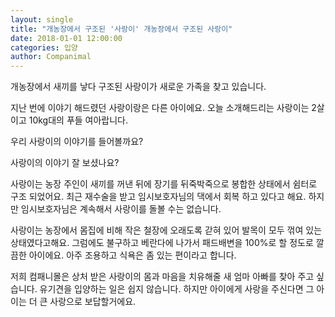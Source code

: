 ```yaml
---
layout: single
title: "개농장에서 구조된 '사랑이' 개농장에서 구조된 사랑이"
date: 2018-01-01 12:00:00
categories: 입양
author: Companimal
---
```


개농장에서 새끼를 낳다 구조된 사랑이가 새로운 가족을 찾고 있습니다.

지난 번에 이야기 해드렸던 사랑이랑은 다른 아이에요. 오늘 소개해드리는 사랑이는 2살이고 10kg대의 푸들 여아랍니다.

우리 사랑이의 이야기를 들어볼까요?

사랑이의 이야기 잘 보셨나요?

사랑이는 농장 주인이 새끼를 꺼낸 뒤에 장기를 뒤죽박죽으로 봉합한 상태에서 쉼터로 구조 되었어요. 최근 재수술을 받고 임시보호자님의 댁에서 회복 하고 있다고 해요. 하지만 임시보호자님은 계속해서 사랑이를 돌볼 수는 없습니다.

사랑이는 농장에서 몸집에 비해 작은 철장에 오래도록 갇혀 있어 발목이 모두 꺾여 있는 상태였다고해요. 그럼에도 불구하고 베란다에 나가서 패드배변을 100%로 할 정도로 깔끔한 아이에요. 아주 조용하고 식욕은 좀 있는 편이라고 합니다.

저희 컴패니몰은 상처 받은 사랑이의 몸과 마음을 치유해줄 새 엄마 아빠를 찾아 주고 싶습니다. 유기견을 입양하는 일은 쉽지 않습니다. 하지만 아이에게 사랑을 주신다면 그 아이는 더 큰 사랑으로 보답할거에요.
